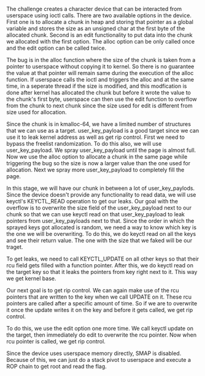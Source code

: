The challenge creates a character device that can be interacted from userspace
using ioctl calls. There are two available options in the device. First one is
to allocate a chunk in heap and storing that pointer as a global variable and
stores the size as an unsigned char at the first byte of the allocated chunk. Second
is an edit functionality to put data into the chunk we allocated with the first
option. The alloc option can be only called once and the edit option can be called
twice.

The bug is in the alloc function where the size of the chunk is taken from a pointer
to userspace without copying it to kernel. So there is no guarantee the value at
that pointer will remain same during the execution of the alloc function. If userspace
calls the ioctl and triggers the alloc and at the same time, in a seperate thread
if the size is modified, and this modfication is done after kernel has allocated
the chunk but before it wrote the value to the chunk's first byte, userspace
can then use the edit function to overflow from the chunk to next chunk since the size
used for edit is different from size used for allocation.

Since the chunk is in kmalloc-64, we have a limited number of structures that we can
use as a target. user_key_payload is a good target since we can use it to leak kernel
address as well as get rip control. First we need to bypass the freelist randomization.
To do this also, we will use user_key_payload. We spray user_key_payload until
the page is almost full. Now we use the alloc option to allocate a chunk in the same
page while triggering the bug so the size is now a larger value than the one used
for allocation. Next we spray more user_key_payload to completely fill the page.

In this stage, we will have our chunk in between a lot of user_key_paylods. Since the
device doesn't provide any functionality to read data, we will use keyctl's
KEYCTL_READ operation to get our leaks. Our goal with the overflow is to overwrite
the size field of the user_key_payload next to our chunk so that we can use
keyctl read on that user_key_payload to leak pointers from user_key_payloads next to
that. Since the order in which the sprayed keys got allocated is random, we need a
way to know which key is the one we will be overwriting. To do this, we do keyctl
read on all the keys and see their return value. The one with the size that we faked
will be our traget.

To get leaks, we need to call KEYCTL_UPDATE on all other keys so that their rcu field
gets filled with a function pointer. After this, we do keyctl read on the target key
so that it leaks the pointers from key right next to it. This way we get kernel base.

Our next goal is to get rip control. We can again make use of the rcu pointers that
are written to the key when we call UPDATE on it. These rcu pointers are called after
a specific amount of time. So if we are to overwrite it once the update writes it on
the key and before it gets called, we get rip control.

To do this, we use the edit option one more time. We call keyctl update on the target,
then immediately do edit to overwrite the rcu pointer. Now when rcu pointer is called,
we get rip control.

Since the device uses userspace memory directly, SMAP is disabled. Because of this,
we can just do a stack pivot to userspace and execute a ROP chain to get root and read
the flag.

